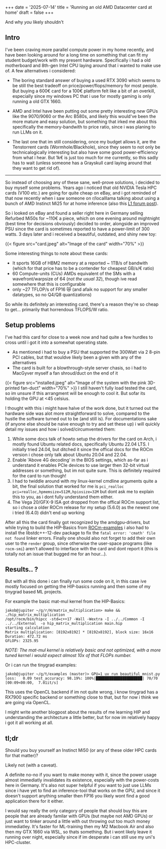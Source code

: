 +++ 
date = '2025-07-14' 
title = 'Running an old AMD Datacenter card at home' 
draft = false 
+++

And why _you_ likely shouldn't

## Intro

I've been craving more parallel compute power in my home recently, and have been looking around for
a long time on something that can fit my student budget/work with my present hardware. Specifically
i had a old motherboard and 8th-gen Intel CPU laying around that i wanted to make use of. A few
alternatives i considered:

- The boring standard answer of buying a used RTX 3090 which seems to be still the best tradeoff on
  price/power/flops/memory for most people. But buying a 600€ card for a 100€ platform felt like a
  bit of an overkill, especially since my windows PC that i use for mostly gaming is only running a
  old GTX 1660.

- AMD and Intel have been putting out some pretty interesting _new_ GPUs like the 9070/9060 or the
  Arc B580s, and likely this would've been the more mature and easy solution, but something that
  irked me about this specifically the memory-bandwith to price ratio, since i was planing to run
  LLMs on it.

- The last one that im still considering, once my budget allows it, are the Tenstorrent cards
  (Wormhole/Blackhole), since they seem to not only be technicalogically interesting but also have
  some good power-efficiency from what i hear. But 1k€ is just too much for me currently, so this
  sadly has to wait (unless someone has a Grayskull card laying around that they want to get rid of).

---

So instead of choosing any of these sane, well-prove solutions, i decided to buy myself some problems.
Years ago i noticed that old NVIDIA Tesla HPC cards (V100 etc.) are going for quite cheap on eBay, and i got
reminded of that now recently when i saw someone on r/localllama talking about using a bunch of AMD Instinct Mi25 
for at home inference (also this [L1 forum post](https://forum.level1techs.com/t/mi25-stable-diffusions-100-hidden-beast/194172)).

So i looked on eBay and found a seller right here in Germany selling Refurbed Mi50s for ~110€ a piece, which on one evening 
around mightnight (best time for decisions obviously) decided to order, alongside an improved PSU since the card is sometimes
reported to have a power-limit of 300 watts. 3 days later and i received a beautiful, outdated, and shiny new toy:

{{< figure src="card.jpeg" alt="Image of the card" width="70%" >}}

Some interesting things to note about these cards:

- It sports 16GB of HBM2 memory at a reported ~ 1TB/s of bandwith  (which for that price has to be a contender for cheapest GB/s/€ ratio)
- 60 Compute-units (CUs) AMDs equivalent of the SMs with a wavefront/warpsize of 64 (*not the usual 32*), though ive read somewhere that this is configurable
- only ~27 TFLOP/s of FP16 😿 (and afaik no support for any smaller datatypes, so no Q4/Q8 quantizations)

So while its definitely an interesting card, there's a reason they're so cheap to get... primarily that horrendous TFLOPS/W ratio. 

## Setup problems

I've had this card for close to a week now and had quite a few hurdles to cross until i got it into a somewhat operating state.

- As mentioned i had to buy a PSU that supported the 300Watt via 2 8-pin PCI cables, but that wouldve likely been a given with any of the alternatives
- The card is built for a blowthrough-style server chasis, so i had to MacGyver myself a fan shroud/duct on the end of it

{{< figure src="installed.jpeg" alt="Image of the system with the pink 3D-printed fan-duct" width="70%" >}}
I still haven't  fully load tested the card, so im unsure if this arrangment will be enough to cool it. But sofar its holding the GPU at <45 celsius.

I thought with this i might have halve of the work done, but it turned out the hardware side was alot more straightforward to solve, compared to the 
hustle the software turned out to be (and still is). For documentations sake (if anyone else should be naive enough to try and set these up) i will quickly
detail my issues and how i solved/circumvented them:

1. While some docs talk of howto setup the drivers for the card on Arch, i mostly found Ubuntu related docs, specifically Ubuntu 22.04 LTS. I initially tried 24.04, but ditched it since
 the offical docs for the ROCm version i chose only talk about Ubuntu 20.04 and 22.04.
2. Enable 'Above 4G decoding' in the BIOS settings, which as-far as i understand it enables PCIe devices to use larger then 32-bit virtual addresses or something, but im not quite sure. This is definitely required for the card to run though!
3. I had to twiddle around with my linux-kernel cmdline arguments quite a bit, the final solution that worked for me is `pci_realloc pci=realloc,hpmemsize=512M,hpiosize=32M` but dont ask me to explain this to you, as i dont fully understand them either.
4. The Vega 20/GFX-9 ISA got dropped from the offical ROCm support list, so i chose a older ROCm release for my setup (5.6.0) as the newest one i tried (6.4.0) didn't end up working

After all this the card finally got recognized by the amdgpu-drivers, but while trying to build the HIP-Basics from [ROCm-examples](https://github.com/ROCm/rocm-examples) i also had to install
the libstdc++-12-dev package to fix the `fatal error: 'cmath' file not found` linker errors. Finally one should also not forget to add their own user to the `render` group, since otherwise the 
user-space programs (like `rocm-smi`) aren't allowed to interface with the card and dont report it (this is totally not an issue that bugged me for an hour...).

## Results.. ?

But with all this done i can finally run some code on it, in this case ive mostly focused on getting the HIP-basics running and then some of my tinygrad based ML projects.

For example the basic mat-mul kernel from the HIP-Basics:

```fish
jakob@jupiter ~/g/r/H/matrix_multiplication> make && ./hip_matrix_multiplication
/opt/rocm/bin/hipcc -std=c++17 -Wall -Wextra -I ../../Common -I ../../External  -o hip_matrix_multiplication main.hip
starting calculation
Matrix multiplication: [8192x8192] * [8192x8192], block size: 16x16
Duration: 472.72 ms
GFLOPs: 2325.95
```

_NOTE: The mat-mul kernel is relatively basic and not optimized, with a more tuned kernel i would expect almost 10x of that FLOPs number._

Or i can run the tinygrad examples:
```fish
jakob@jupiter ~/g/t/examples (master)> GPU=1 uv run beautiful_mnist.py
loss:   0.09 test_accuracy: 98.19%: 100%|█████████████████████| 70/70 [00:09<00:00,  7.01it/s]
```

This uses the OpenCL backend if im not quite wrong, i know tinygrad has a RX7900 specific backend or something close to that, but for now i think we are going via OpenCL.

I might write another blogpost about the results of me learning HIP and understanding the architecture a little better, but for now im relatively happy i got it all working at all.


##  tl;dr

Should you buy yourself an Instinct Mi50 (or any of these older HPC cards for that matter)? 

Likely not (with a caveat). 

A definite no-no if you want to make money with it, since the power usage almost immediatly invalidates its existence, especially with the power-costs here in Germany.
It's also not super helpful if you want to just use LLMs since i have yet to find an inference-tool that works on the GPU, and since it doesn't support anything smaller then FP16 you
likely wont find a good application there for it either.

I would say really the only category of people that should buy this are people that are already familar with GPUs (but maybe not AMD GPUs) or just want to tinker around a little with out 
throwing out too much money immediatley. It's faster for ML-training then my M2 Macbook Air and also then my GTX 1660 via WSL, so thats something. But i wont likely leave it running over night,
especially since if im desperate i can still use my uni's HPC-cluster.
